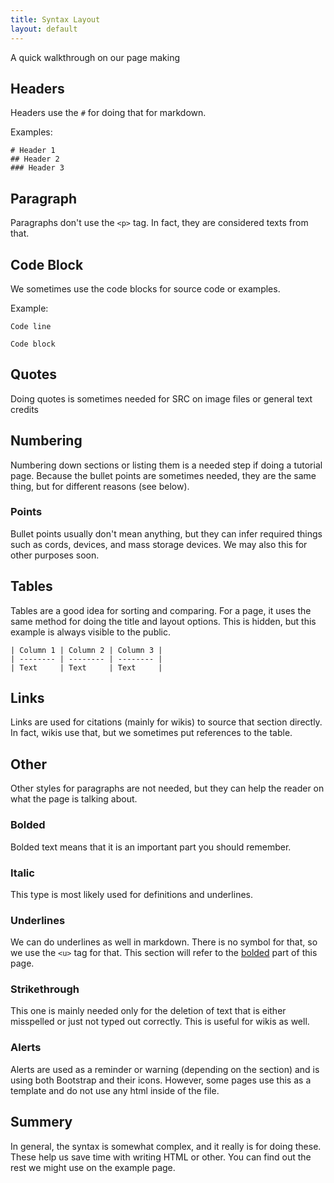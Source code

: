 ```yaml
---
title: Syntax Layout
layout: default
---
```


A quick walkthrough on our page making

## Headers

Headers use the `#` for doing that for markdown.

Examples:

```
# Header 1
## Header 2
### Header 3
```

## Paragraph

Paragraphs don't use the `<p>` tag. In fact, they are considered texts from that.

## Code Block

We sometimes use the code blocks for source code or examples.

Example:

`Code line`

```
Code block
```

## Quotes

Doing quotes is sometimes needed for SRC on image files or general text credits

## Numbering

Numbering down sections or listing them is a needed step if doing a tutorial page. Because the bullet points are sometimes needed, they are the same thing, but for different reasons (see below).

### Points

Bullet points usually don't mean anything, but they can infer required things such as cords, devices, and mass storage devices. We may also this for other purposes soon.

## Tables

Tables are a good idea for sorting and comparing. For a page, it uses the same method for doing the title and layout options. This is hidden, but this example is always visible to the public.

```
| Column 1 | Column 2 | Column 3 |
| -------- | -------- | -------- |
| Text     | Text     | Text     |
```

## Links

Links are used for citations (mainly for wikis) to source that section directly. In fact, wikis use that, but we sometimes put references to the table.

## Other

Other styles for paragraphs are not needed, but they can help the reader on what the page is talking about.

### Bolded

Bolded text means that it is an important part you should remember.

### Italic

This type is most likely used for definitions and underlines.

### Underlines

We can do underlines as well in markdown. There is no symbol for that, so we use the `<u>` tag for that. This section will refer to the [bolded](#bolded) part of this page.

### Strikethrough

This one is mainly needed only for the deletion of text that is either misspelled or just not typed out correctly. This is useful for wikis as well.

### Alerts

Alerts are used as a reminder or warning (depending on the section) and is using both Bootstrap and their icons. However, some pages use this as a template and do not use any html inside of the file.

## Summery

In general, the syntax is somewhat complex, and it really is for doing these. These help us save time with writing HTML or other. You can find out the rest we might use on the example page.

